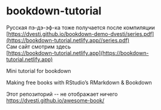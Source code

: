 # bookdown-tutorial

Русская пэ-дэ-эф-ка тоже получается после компиляции  
[https://dvesti.github.io/bookdown-demo-dvesti/series.pdf](https://bookdown-tutorial.netlify.app//series.pdf)  
Сам сайт смотрим здесь  
[https://bookdown-tutorial.netlify.app](https://bookdown-tutorial.netlify.app)

Mini tutorial for bookdown 

Making free books with RStudio’s RMarkdown & Bookdown

Этот репозиторий -- не отображает ничего  
https://dvesti.github.io/awesome-book/

